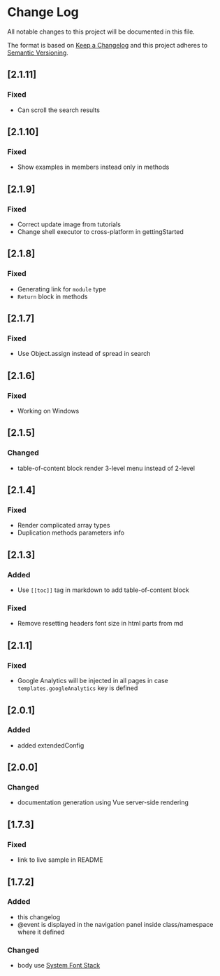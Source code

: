 # Change Log
All notable changes to this project will be documented in this file.

The format is based on [Keep a Changelog](http://keepachangelog.com/)
and this project adheres to [Semantic Versioning](http://semver.org/).

## [2.1.11]
### Fixed
 - Сan scroll the search results

## [2.1.10]
### Fixed
 - Show examples in members instead only in methods 

## [2.1.9]
### Fixed
 - Correct update image from tutorials
 - Change shell executor to cross-platform in gettingStarted

## [2.1.8]
### Fixed
 - Generating link for `module` type
 - `Return` block in methods
 
## [2.1.7]
### Fixed
 - Use Object.assign instead of spread in search
 
## [2.1.6]
### Fixed
 - Working on Windows

## [2.1.5]
### Changed
 - table-of-content block render 3-level menu instead of 2-level

## [2.1.4]
### Fixed
 - Render complicated array types
 - Duplication methods parameters info

## [2.1.3]
### Added
 - Use `[[toc]]` tag in markdown to add table-of-content block
### Fixed
 - Remove resetting headers font size in html parts from md 
 
## [2.1.1]
### Fixed
 - Google Analytics will be injected in all pages in case `templates.googleAnalytics` key is defined
 
## [2.0.1]
### Added
 - added extendedConfig 
  
## [2.0.0]
### Changed
 - documentation generation using Vue server-side rendering

## [1.7.3]
### Fixed
 - link to live sample in README

## [1.7.2]
### Added
 - this changelog
 - @event is displayed in the navigation panel inside class/namespace where it defined
 
### Changed
 - body use [System Font Stack](https://css-tricks.com/snippets/css/system-font-stack/)
